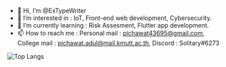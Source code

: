 - 👋 Hi, I’m @ExTypeWriter
- 👀 I’m interested in : IoT, Front-end web development, Cybersecurity.
- 🌱 I’m currently learning : Risk Assesment, Flutter app development.
- 📫 How to reach me : Personal mail : pichawat43695@gmail.com, College mail : pichawat.adul@mail.kmutt.ac.th, Discord : Solitary#6273

<!---
ExTypeWriter/ExTypeWriter is a ✨ special ✨ repository because its `README.md` (this file) appears on your GitHub profile.
You can click the Preview link to take a look at your changes.
--->
![Top Langs](https://github-readme-stats.vercel.app/api/top-langs/?username=ExTypeWriter&layout=compact&theme=dracula#gh-dark-mode-only)
